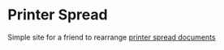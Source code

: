 # Printer Spread

Simple site for a friend to rearrange [printer spread documents](https://helpx.adobe.com/indesign/using/printing-booklets.html)
